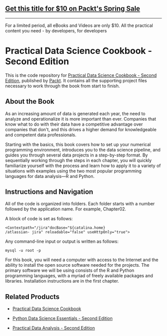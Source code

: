 ## [Get this title for $10 on Packt's Spring Sale](https://www.packt.com/B05932?utm_source=github&utm_medium=packt-github-repo&utm_campaign=spring_10_dollar_2022)
-----
For a limited period, all eBooks and Videos are only $10. All the practical content you need \- by developers, for developers

# Practical Data Science Cookbook - Second Edition
This is the code repository for [Practical Data Science Cookbook - Second Edition](https://www.packtpub.com/big-data-and-business-intelligence/practical-data-science-cookbook-second-edition?utm_source=github&utm_medium=repository&utm_campaign=9781787129627), published by [Packt](https://www.packtpub.com/?utm_source=github). It contains all the supporting project files necessary to work through the book from start to finish.
## About the Book
As an increasing amount of data is generated each year, the need to analyze and operationalize it is more important than ever. Companies that know what to do with their data have a competitive advantage over companies that don't, and this drives a higher demand for knowledgeable and competent data professionals.

Starting with the basics, this book covers how to set up your numerical programming environment, introduces you to the data science pipeline, and guides you through several data projects in a step-by-step format. By sequentially working through the steps in each chapter, you will quickly familiarize yourself with the process and learn how to apply it to a variety of situations with examples using the two most popular programming languages for data analysis—R and Python.

## Instructions and Navigation
All of the code is organized into folders. Each folder starts with a number followed by the application name. For example, Chapter02.


A block of code is set as follows:
```
<Contextpath="/jira"docBase="${catalina.home}
/atlassian- jira" reloadable="false" useHttpOnly="true">
```
Any command-line input or output is written as follows:
```
mysql -u root -p
```

For this book, you will need a computer with access to the Internet and the ability to install the open source software needed for the projects. The primary software we will be using consists of the R and Python programming languages, with a myriad of freely available packages and libraries. Installation instructions are in the first chapter.

## Related Products
* [Practical Data Science Cookbook](https://www.packtpub.com/big-data-and-business-intelligence/practical-data-science-cookbook?utm_source=github&utm_medium=repository&utm_campaign=9781783980246)

* [Python Data Science Essentials - Second Edition](https://www.packtpub.com/big-data-and-business-intelligence/python-data-science-essentials-second-edition?utm_source=github&utm_medium=repository&utm_campaign=9781786462138)

* [Practical Data Analysis - Second Edition](https://www.packtpub.com/big-data-and-business-intelligence/practical-data-analysis-second-edition?utm_source=github&utm_medium=repository&utm_campaign=9781785289712)
